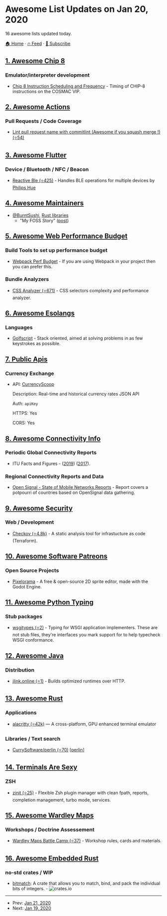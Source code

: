 # Awesome List Updates on Jan 20, 2020

16 awesome lists updated today.

[🏠 Home](/README.md) · [🔥 Feed](https://test.trackawesomelist.com/feed.xml) · [📮 Subscribe](https://trackawesomelist.us17.list-manage.com/subscribe?u=d2f0117aa829c83a63ec63c2f&id=36a103854c)



## [1. Awesome Chip 8](/content/tobiasvl/awesome-chip-8/README.md)

### Emulator/interpreter development

*   [Chip 8 Instruction Scheduling and Frequency](https://jackson-s.me/2019/07/13/Chip-8-Instruction-Scheduling-and-Frequency.html) - Timing of CHIP-8 instructions on the COSMAC VIP.

## [2. Awesome Actions](/content/sdras/awesome-actions/README.md)

### Pull Requests / Code Coverage

*   [Lint pull request name with commitlint (Awesome if you squash merge !) (⭐54)](https://github.com/JulienKode/pull-request-name-linter-action)

## [3. Awesome Flutter](/content/Solido/awesome-flutter/README.md)

### Device / Bluetooth / NFC / Beacon

*   [Reactive Ble (⭐425)](https://github.com/PhilipsHue/flutter_reactive_ble) <!--stargazers:PhilipsHue/flutter_reactive_ble--> - Handles BLE operations for multiple devices by [Philips Hue](https://github.com/PhilipsHue)

## [4. Awesome Maintainers](/content/nayafia/awesome-maintainers/README.md)
*   [@BurntSushi](https://github.com/BurntSushi), [Rust libraries](https://github.com/BurntSushi?tab=repositories)
    *   "My FOSS Story" ([post](https://blog.burntsushi.net/foss/))

## [5. Awesome Web Performance Budget](/content/pajaydev/awesome-web-performance-budget/README.md)

### Build Tools to set up performance budget

*   [Webpack Perf Budget](https://webpack.js.org/configuration/performance/) - If you are using Webpack in your project then you can prefer this.

### Bundle Analyzers

*   [CSS Analyzer (⭐671)](https://github.com/macbre/analyze-css) - CSS selectors complexity and performance analyzer.

## [6. Awesome Esolangs](/content/angrykoala/awesome-esolangs/README.md)

### Languages

*   [Golfscript](http://www.golfscript.com/golfscript) - Stack oriented, aimed at solving problems in as few keystrokes as possible.

## [7. Public Apis](/content/public-apis/public-apis/README.md)

### Currency Exchange

- API: [CurrencyScoop](https://currencyscoop.com/api-documentation)

  Description: Real-time and historical currency rates JSON API

  Auth: `apiKey`

  HTTPS: Yes

  CORS: Yes



## [8. Awesome Connectivity Info](/content/stevesong/awesome-connectivity-info/README.md)

### Periodic Global Connectivity Reports

*   ITU Facts and Figures -  ([2019](https://www.itu.int/en/ITU-D/Statistics/Documents/facts/FactsFigures2019.pdf)) ([2017](https://www.itu.int/en/ITU-D/Statistics/Documents/facts/ICTFactsFigures2017.pdf)).

### Regional Connectivity Reports and Data

*   [Open Signal - State of Mobile Networks Reports](http://opensignal.com/reports/) - Report covers a potpourri of countries based on OpenSignal data gathering.

## [9. Awesome Security](/content/sbilly/awesome-security/README.md)

### Web / Development

*   [Checkov (⭐4.8k)](https://github.com/bridgecrewio/checkov/) - A static analysis tool for infrastucture as code (Terraform).

## [10. Awesome Software Patreons](/content/uraimo/awesome-software-patreons/README.md)

### Open Source Projects

*   [Pixelorama](https://www.patreon.com/OramaInteractive) - A free & open-source 2D sprite editor, made with the Godot Engine.

## [11. Awesome Python Typing](/content/typeddjango/awesome-python-typing/README.md)

### Stub packages

*   [wsgitypes (⭐2)](https://github.com/shabbyrobe/wsgitypes) - Typing for WSGI application implementers. These are not stub files, they're interfaces you mark support for to help typecheck WSGI conformance.

## [12. Awesome Java](/content/akullpp/awesome-java/README.md)

### Distribution

*   [jlink.online (⭐1)](https://github.com/cilki/jlink.online) - Builds optimized runtimes over HTTP.

## [13. Awesome Rust](/content/rust-unofficial/awesome-rust/README.md)

### Applications

*   [alacritty (⭐42k)](https://github.com/alacritty/alacritty) — A cross-platform, GPU enhanced terminal emulator

### Libraries / Text search

*   [CurrySoftware/perlin (⭐70)](https://github.com/CurrySoftware/perlin) \[[perlin](https://crates.io/crates/perlin)]

## [14. Terminals Are Sexy](/content/k4m4/terminals-are-sexy/README.md)

### ZSH

*   [zinit (⭐25)](https://github.com/zdharma/zinit) - Flexible Zsh plugin manager with clean fpath, reports, completion management, turbo mode, services.

## [15. Awesome Wardley Maps](/content/wardley-maps-community/awesome-wardley-maps/README.md)

### Workshops / Doctrine Assessement

*   [Wardley Maps Battle Camp (⭐37)](https://github.com/simalexan/battlecamp) - Workshop rules, cards and materials.

## [16. Awesome Embedded Rust](/content/rust-embedded/awesome-embedded-rust/README.md)

### no-std crates / WIP

*   [bitmatch](https://crates.io/crates/bitmatch): A crate that allows you to match, bind, and pack the individual bits of integers. - ![crates.io](https://img.shields.io/crates/v/bitmatch.svg)

---

- Prev: [Jan 21, 2020](/content/2020/01/21/README.md)
- Next: [Jan 19, 2020](/content/2020/01/19/README.md)